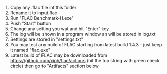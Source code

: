 1. Copy any .flac file int this folder
2. Rename it to input.flac
3. Run "FLAC Benchmark-H.exe"
4. Push "Start" button
5. Change any setting you wat and hit "Enter" key
6. The log will be shown in a program window an will be stored in log.txt
7. Settings are stored in "settings.txt"
8. You may test any build of FLAC starting from latest build 1.4.3 - just keep it named "flac.exe"
9. Latest build of FLAC may be downloaded from https://github.com/xiph/flac/actions (hit the top string with green check circle) then go to "Artifacts" section below

